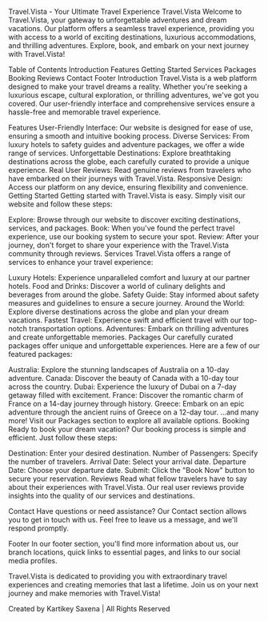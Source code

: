 Travel.Vista - Your Ultimate Travel Experience
Travel.Vista
Welcome to Travel.Vista, your gateway to unforgettable adventures and dream vacations. Our platform offers a seamless travel experience, providing you with access to a world of exciting destinations, luxurious accommodations, and thrilling adventures. Explore, book, and embark on your next journey with Travel.Vista!

Table of Contents
Introduction
Features
Getting Started
Services
Packages
Booking
Reviews
Contact
Footer
Introduction <a name="introduction"></a>
Travel.Vista is a web platform designed to make your travel dreams a reality. Whether you're seeking a luxurious escape, cultural exploration, or thrilling adventures, we've got you covered. Our user-friendly interface and comprehensive services ensure a hassle-free and memorable travel experience.

Features <a name="features"></a>
User-Friendly Interface: Our website is designed for ease of use, ensuring a smooth and intuitive booking process.
Diverse Services: From luxury hotels to safety guides and adventure packages, we offer a wide range of services.
Unforgettable Destinations: Explore breathtaking destinations across the globe, each carefully curated to provide a unique experience.
Real User Reviews: Read genuine reviews from travelers who have embarked on their journeys with Travel.Vista.
Responsive Design: Access our platform on any device, ensuring flexibility and convenience.
Getting Started <a name="getting-started"></a>
Getting started with Travel.Vista is easy. Simply visit our website and follow these steps:

Explore: Browse through our website to discover exciting destinations, services, and packages.
Book: When you've found the perfect travel experience, use our booking system to secure your spot.
Review: After your journey, don't forget to share your experience with the Travel.Vista community through reviews.
Services <a name="services"></a>
Travel.Vista offers a range of services to enhance your travel experience:

Luxury Hotels: Experience unparalleled comfort and luxury at our partner hotels.
Food and Drinks: Discover a world of culinary delights and beverages from around the globe.
Safety Guide: Stay informed about safety measures and guidelines to ensure a secure journey.
Around the World: Explore diverse destinations across the globe and plan your dream vacations.
Fastest Travel: Experience swift and efficient travel with our top-notch transportation options.
Adventures: Embark on thrilling adventures and create unforgettable memories.
Packages <a name="packages"></a>
Our carefully curated packages offer unique and unforgettable experiences. Here are a few of our featured packages:

Australia: Explore the stunning landscapes of Australia on a 10-day adventure.
Canada: Discover the beauty of Canada with a 10-day tour across the country.
Dubai: Experience the luxury of Dubai on a 7-day getaway filled with excitement.
France: Discover the romantic charm of France on a 14-day journey through history.
Greece: Embark on an epic adventure through the ancient ruins of Greece on a 12-day tour.
...and many more! Visit our Packages section to explore all available options.
Booking <a name="booking"></a>
Ready to book your dream vacation? Our booking process is simple and efficient. Just follow these steps:

Destination: Enter your desired destination.
Number of Passengers: Specify the number of travelers.
Arrival Date: Select your arrival date.
Departure Date: Choose your departure date.
Submit: Click the "Book Now" button to secure your reservation.
Reviews <a name="reviews"></a>
Read what fellow travelers have to say about their experiences with Travel.Vista. Our real user reviews provide insights into the quality of our services and destinations.

Contact <a name="contact"></a>
Have questions or need assistance? Our Contact section allows you to get in touch with us. Feel free to leave us a message, and we'll respond promptly.

Footer <a name="footer"></a>
In our footer section, you'll find more information about us, our branch locations, quick links to essential pages, and links to our social media profiles.

Travel.Vista is dedicated to providing you with extraordinary travel experiences and creating memories that last a lifetime. Join us on your next journey and make memories with Travel.Vista!

Created by Kartikey Saxena | All Rights Reserved
